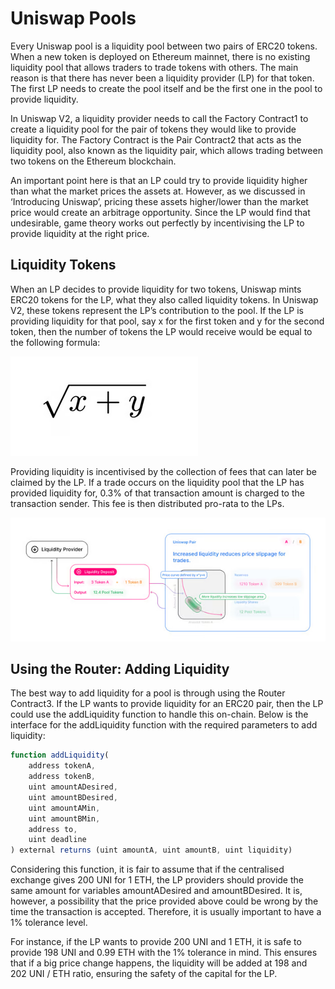 # Uniswap Pools

Every Uniswap pool is a liquidity pool between two pairs of ERC20 tokens. When a new token is deployed on Ethereum mainnet, there is no existing liquidity pool that allows traders to trade tokens with others. The main reason is that there has never been a liquidity provider (LP) for that token. The first LP needs to create the pool itself and be the first one in the pool to provide liquidity.

In Uniswap V2, a liquidity provider needs to call the Factory Contract1 to create a liquidity pool for the pair of tokens they would like to provide liquidity for. The Factory Contract is the Pair Contract2 that acts as the liquidity pool, also known as the liquidity pair, which allows trading between two tokens on the Ethereum blockchain. 

An important point here is that an LP could try to provide liquidity higher than what the market prices the assets at. However, as we discussed in ‘Introducing Uniswap’, pricing these assets higher/lower than the market price would create an arbitrage opportunity. Since the LP would find that undesirable, game theory works out perfectly by incentivising the LP to provide liquidity at the right price. 

## Liquidity Tokens

When an LP decides to provide liquidity for two tokens, Uniswap mints ERC20 tokens for the LP, what they also called liquidity tokens. In Uniswap V2, these tokens represent the LP’s contribution to the pool. If the LP is providing liquidity for that pool, say x for the first token and y for the second token, then the number of tokens the LP would receive would be equal to the following formula:

![alt text](image.png)

Providing liquidity is incentivised by the collection of fees that can later be claimed by the LP. If a trade occurs on the liquidity pool that the LP has provided liquidity for, 0.3% of that transaction amount is charged to the transaction sender. This fee is then distributed pro-rata to the LPs.

![alt text](image-1.png)

## Using the Router: Adding Liquidity

The best way to add liquidity for a pool is through using the Router Contract3. If the LP wants to provide liquidity for an ERC20 pair, then the LP could use the addLiquidity function to handle this on-chain. Below is the interface for the addLiquidity function with the required parameters to add liquidity:

```javascript
function addLiquidity(
    address tokenA,
    address tokenB,
    uint amountADesired,
    uint amountBDesired,
    uint amountAMin,
    uint amountBMin,
    address to,
    uint deadline
) external returns (uint amountA, uint amountB, uint liquidity)
```

Considering this function, it is fair to assume that if the centralised exchange gives 200 UNI for 1 ETH, the LP providers should provide the same amount for variables amountADesired and amountBDesired. It is, however, a possibility that the price provided above could be wrong by the time the transaction is accepted. Therefore, it is usually important to have a 1% tolerance level. 

For instance, if the LP wants to provide 200 UNI and 1 ETH, it is safe to provide 198 UNI and 0.99 ETH with the 1% tolerance in mind. This ensures that if a big price change happens, the liquidity will be added at 198 and 202 UNI / ETH ratio, ensuring the safety of the capital for the LP. 